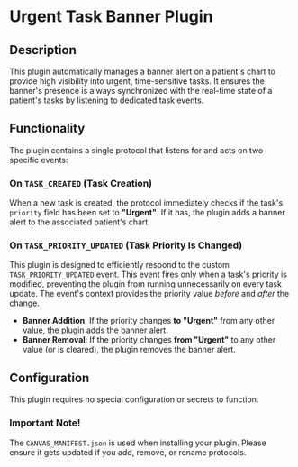 # Urgent Task Banner Plugin

## Description

This plugin automatically manages a banner alert on a patient's chart to provide high visibility into urgent, time-sensitive tasks. It ensures the banner's presence is always synchronized with the real-time state of a patient's tasks by listening to dedicated task events.

## Functionality

The plugin contains a single protocol that listens for and acts on two specific events:

### On `TASK_CREATED` (Task Creation)

When a new task is created, the protocol immediately checks if the task's `priority` field has been set to **"Urgent"**. If it has, the plugin adds a banner alert to the associated patient's chart.

### On `TASK_PRIORITY_UPDATED` (Task Priority Is Changed)

This plugin is designed to efficiently respond to the custom `TASK_PRIORITY_UPDATED` event. This event fires only when a task's priority is modified, preventing the plugin from running unnecessarily on every task update. The event's context provides the priority value *before* and *after* the change.

-   **Banner Addition**: If the priority changes **to "Urgent"** from any other value, the plugin adds the banner alert.
-   **Banner Removal**: If the priority changes **from "Urgent"** to any other value (or is cleared), the plugin removes the banner alert.

## Configuration

This plugin requires no special configuration or secrets to function.

### Important Note!

The `CANVAS_MANIFEST.json` is used when installing your plugin. Please ensure it gets updated if you add, remove, or rename protocols.
